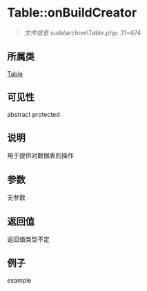 # Table::onBuildCreator



> *文件信息* suda\archive\Table.php: 31~674

## 所属类 

[Table](../Table.md)

## 可见性

abstract protected 

## 说明


用于提供对数据表的操作



## 参数


无参数


## 返回值

返回值类型不定


## 例子

example